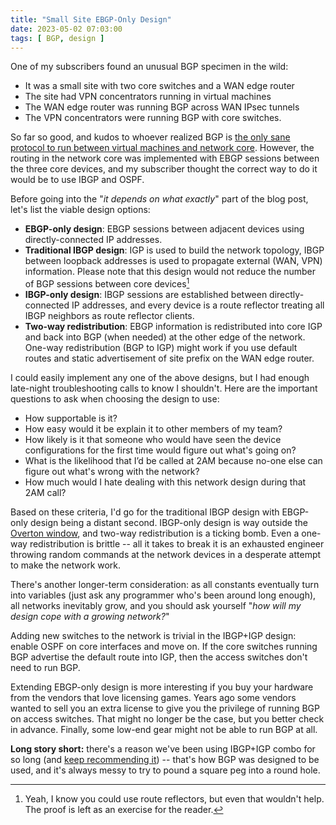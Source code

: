```yaml
---
title: "Small Site EBGP-Only Design"
date: 2023-05-02 07:03:00
tags: [ BGP, design ]
---
```

One of my subscribers found an unusual BGP specimen in the wild:

* It was a small site with two core switches and a WAN edge router
* The site had VPN concentrators running in virtual machines
* The WAN edge router was running BGP across WAN IPsec tunnels
* The VPN concentrators were running BGP with core switches.

So far so good, and kudos to whoever realized BGP is [the only sane protocol to run between virtual machines and network core](https://blog.ipspace.net/2016/03/dont-run-ospf-with-your-customers.html). However, the routing in the network core was implemented with EBGP sessions between the three core devices, and my subscriber thought the correct way to do it would be to use IBGP and OSPF.
<!--more-->
Before going into the "_it depends on what exactly_" part of the blog post, let's list the viable design options:

* **EBGP-only design**: EBGP sessions between adjacent devices using directly-connected IP addresses.
* **Traditional IBGP design**: IGP is used to build the network topology, IBGP between loopback addresses is used to propagate external (WAN, VPN) information. Please note that this design would not reduce the number of BGP sessions between core devices[^RR]
* **IBGP-only design**: IBGP sessions are established between directly-connected IP addresses, and every device is a route reflector treating all IBGP neighbors as route reflector clients.
* **Two-way redistribution**: EBGP information is redistributed into core IGP and back into BGP (when needed) at the other edge of the network. One-way redistribution (BGP to IGP) might work if you use default routes and static advertisement of site prefix on the WAN edge router.

I could easily implement any one of the above designs, but I had enough late-night troubleshooting calls to know I shouldn't. Here are the important questions to ask when choosing the design to use:

* How supportable is it?
* How easy would it be explain it to other members of my team?
* How likely is it that someone who would have seen the device configurations for the first time would figure out what's going on?
* What is the likelihood that I’d be called at 2AM because no-one else can figure out what's wrong with the network?
* How much would I hate dealing with this network design during that 2AM call?

Based on these criteria, I'd go for the traditional IBGP design with EBGP-only design being a distant second. IBGP-only design is way outside the [Overton window](https://en.wikipedia.org/wiki/Overton_window), and two-way redistribution is a ticking bomb. Even a one-way redistribution is brittle -- all it takes to break it is an exhausted engineer throwing random commands at the network devices in a desperate attempt to make the network work.

There's another longer-term consideration: as all constants eventually turn into variables (just ask any programmer who's been around long enough), all networks inevitably grow, and you should ask yourself "_how will my design cope with a growing network?_"

Adding new switches to the network is trivial in the IBGP+IGP design: enable OSPF on core interfaces and move on. If the core switches running BGP advertise the default route into IGP, then the access switches don't need to run BGP.

Extending EBGP-only design is more interesting if you buy your hardware from the vendors that love licensing games. Years ago some vendors wanted to sell you an extra license to give you the privilege of running BGP on access switches. That might no longer be the case, but you better check in advance. Finally, some low-end gear might not be able to run BGP at all.

**Long story short:** there's a reason we've been using IBGP+IGP combo for so long (and [keep recommending it](/2023/04/multi-vendor-evpn-fabric.html)) -- that's how BGP was designed to be used, and it's always messy to try to pound a square peg into a round hole.

[^RR]: Yeah, I know you could use route reflectors, but even that wouldn't help. The proof is left as an exercise for the reader.
